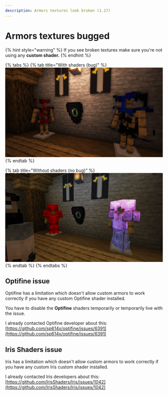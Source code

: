 ```yaml
---
description: Armors textures look broken (1.17)
---
```


# Armors textures bugged

{% hint style="warning" %}
If you see broken textures make sure you're not using any **custom shader.**
{% endhint %}

{% tabs %}
{% tab title="With shaders (bug)" %}
![](../.gitbook/assets/68747470733a2f2f63646e2e646973636f72646170702e636f6d2f6174746163686d656e74732f3533333431333137313430333239323731322f3931353939333232363736313130393531342f323032312d31322d30325f31362e34372e34302e706e67.png)
{% endtab %}

{% tab title="Without shaders (no bug)" %}
![](../.gitbook/assets/144463413-21137314-66a3-41de-a834-9c6063e65e83.png)
{% endtab %}
{% endtabs %}

## Optifine issue

Optifine has a limitation which doesn't allow custom armors to work correctly if you have any custom Optifine shader installed.

You have to disable the **Optifine** shaders temporarily or temporarily live with the issue.

I already contacted Optifine developer about this: [https://github.com/sp614x/optifine/issues/6391](https://github.com/sp614x/optifine/issues/6391)

## Iris Shaders issue

Iris has a limitation which doesn't allow custom armors to work correctly if you have any custom Iris custom shader installed.

I already contacted Iris developers about this: [https://github.com/IrisShaders/Iris/issues/1042](https://github.com/IrisShaders/Iris/issues/1042)
